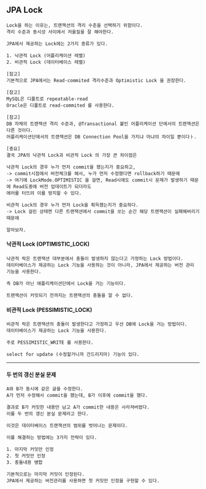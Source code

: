 ## JPA Lock

    Lock을 하는 이유는, 트랜잭션의 격리 수준을 선택하기 위함이다.
    격리 수준과 동시성 사이에서 저울질을 잘 해야한다.

    JPA에서 제공하는 Lock에는 2가지 종류가 있다.
    
    1. 낙관적 Lock (어플리케이션 레벨)
    2. 비관적 Lock (데이터베이스 레벨)

    [참고]
    기본적으로 JPA에서는 Read-commited 격리수준과 Optimistic Lock 을 권장한다.
    
    [참고]
    MySQL은 디폴트로 repeatable-read
    Oracle은 디폴트로 read-commited 를 사용한다.

    [참고]
    DB 자체의 트랜잭션 격리 수준과, @Transactional 붙인 어플리케이션 단에서의 트랜잭션은 다른 것이다.
    어플리케이션단에서의 트랜잭션은 DB Connection Pool을 가지냐 마냐의 차이일 뿐이다ㅏ.

    [중요]
    결국 JPA의 낙관적 Lock과 비관적 Lock 의 가장 큰 차이점은
    
    낙관적 Lock의 경우 누가 먼저 commit을 했는지가 중요하고,
    -> commit시점에서 버전체크를 해서, 누가 먼저 수정했다면 rollback하기 때문에
    -> 여기에 LockMode.OPTIMISTIC 을 걸면, Read시에도 commit시 문제가 발생하기 때문에 Read도중에 버전 업데이트가 되더라도
    에러를 터뜨려 이를 방지할 수 있다.

    비관적 Lock의 경우 누가 먼저 Lock을 획득했는지가 중요하다.
    -> Lock 걸린 상태면 다른 트랜잭션에서 commit을 쏘는 순간 해당 트랜잭션이 실패해버리기 때문에

    알아보자.

#### 낙관적 Lock (OPTIMISTIC_LOCK)

    낙관적 락은 트랜잭션 대부분에서 충돌이 발생하지 않는다고 가정하는 Lock 방법이다.
    데이터베이스가 제공하는 Lock 기능을 사용하는 것이 아니라, JPA에서 제공하는 버전 관리 기능을 사용한다.

    즉 DB가 아닌 애플리케이션단에서 Lock을 거는 기능이다.

    트랜잭션이 커밋되기 전까지는 트랜잭션의 충돌을 알 수 없다.

#### 비관적 Lock (PESSIMISTIC_LOCK)

    비관적 락은 트랜잭션의 충돌이 발생한다고 가정하고 우선 DB에 Lock을 거는 방법이다.
    데이터베이스가 제공하는 Lock 기능을 사용한다.

    주로 PESSIMISTIC_WRITE 를 사용한다.

    select for update (수정할거니까 건드리지마) 기능이 있다.

---

#### 두 번의 갱신 분실 문제

    A와 B가 동시에 같은 글을 수정한다.
    A가 먼저 수정해서 commit을 했는데, B가 이후에 commit을 했다.

    결과로 B가 커밋한 내용만 남고 A가 commit한 내용은 사라져버렸다.
    이를 두 번의 갱신 분실 문제라고 한다.

    이것은 데이터베이스 트랜잭션의 범위를 벗어나는 문제이다.

    이를 해결하는 방법에는 3가지 전략이 있다.

    1. 마지막 커밋만 인정
    2. 첫 커밋만 인정
    3. 충돌내용 병합

    기본적으로는 마지막 커밋이 인정된다.
    JPA에서 제공하는 버전관리를 사용하면 첫 커밋만 인정을 구현할 수 있다.